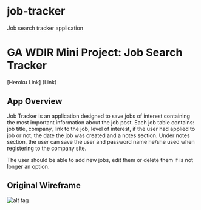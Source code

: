 # job-tracker
Job search tracker application

# GA WDIR Mini Project: Job Search Tracker

[Heroku Link] (Link)

## App Overview

Job Tracker is an application designed to save jobs of interest containing the most important information about the job post.
Each job table contains: job title, company, link to the job, level of interest, if the user had applied to job or not, the date the job was created and a notes section. Under notes section, the user can save the user and password name he/she used when registering to the company site.

The user should be able to add new jobs, edit them or delete them if is not longer an option.

## Original Wireframe

![alt tag](http://i.imgur.com/6s24kqe.png)
